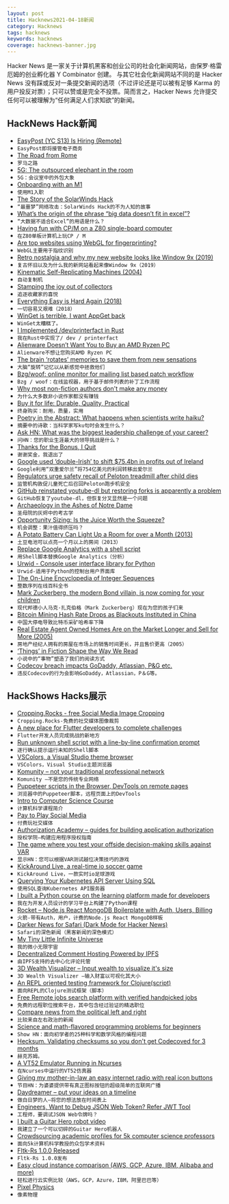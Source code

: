 ```yaml
---
layout: post
title: Hacknews2021-04-18新闻
category: Hacknews
tags: hacknews
keywords: hacknews
coverage: hacknews-banner.jpg
---
```


Hacker News 是一家关于计算机黑客和创业公司的社会化新闻网站，由保罗·格雷厄姆的创业孵化器 Y Combinator 创建。
与其它社会化新闻网站不同的是 Hacker News 没有踩或反对一条提交新闻的选项（不过评论还是可以被有足够 Karma 的用户投反对票）；只可以赞或是完全不投票。简而言之，Hacker News 允许提交任何可以被理解为“任何满足人们求知欲”的新闻。

## HackNews Hack新闻


- [EasyPost (YC S13) Is Hiring (Remote)](https://www.easypost.com/careers)
- `EasyPost即将接管电子商务`
- [The Road from Rome](https://aeon.co/essays/how-the-fall-of-the-roman-empire-paved-the-road-to-modernity)
- `罗马之路`
- [5G: The outsourced elephant in the room](https://berthub.eu/articles/posts/5g-elephant-in-the-room/)
- `5G：会议室中的外包大象`
- [Onboarding with an M1](https://authzed.com/blog/onboarding-with-an-m1/)
- `使用M1入职`
- [The Story of the SolarWinds Hack](https://www.npr.org/2021/04/16/985439655/a-worst-nightmare-cyberattack-the-untold-story-of-the-solarwinds-hack)
- `“最噩梦”网络攻击：SolarWinds Hack的不为人知的故事`
- [What’s the origin of the phrase “big data doesn’t fit in excel”?](https://shkspr.mobi/blog/2021/04/whats-the-origin-of-the-phrase-big-data-doesnt-fit-in-excel/)
- `“大数据不适合Excel”的用语是什么？`
- [Having fun with CP/M on a Z80 single-board computer](https://blog.steve.fi/having_fun_with_cp_m_on_a_z80_single_board_computer_.html)
- `在Z80单板计算机上玩CP / M`
- [Are top websites using WebGL for fingerprinting?](https://jonatron.github.io/webgl-fingerprinting/)
- `WebGL主要用于指纹识别`
- [Retro nostalgia and why my new website looks like Window 9x (2019)](https://ash.ms/2019-10-02/retro-website-launch/)
- `复古怀旧以及为什么我的新网站看起来像Window 9x（2019）`
- [Kinematic Self-Replicating Machines (2004)](http://www.molecularassembler.com/KSRM.htm)
- `自动复制机`
- [Stamping the joy out of collectors](https://notalwaysright.com/stamping-the-joy-out-of-collectors/224082/)
- `追逐收藏家的喜悦`
- [Everything Easy is Hard Again (2018)](https://frankchimero.com/blog/2018/everything-easy/)
- `一切容易又艰难（2018）`
- [WinGet is terrible, I want AppGet back](https://niemarwinget.medium.com/winget-is-terrible-i-want-appget-back-41b3ca598596)
- `WinGet太糟糕了。`
- [I Implemented /dev/printerfact in Rust](https://christine.website/blog/dev-printerfact-2021-04-17)
- `我在Rust中实现了/ dev / printerfact`
- [Alienware Doesn’t Want You to Buy an AMD Ryzen PC](https://www.extremetech.com/gaming/321919-alienware-really-doesnt-want-you-to-buy-an-amd-ryzen-pc)
- `Alienware不想让您购买AMD Ryzen PC`
- [The brain ‘rotates’ memories to save them from new sensations](https://www.quantamagazine.org/the-brain-rotates-memories-to-save-them-from-new-sensations-20210415/)
- `大脑“旋转”记忆以从新感觉中拯救他们`
- [Bzg/woof: online monitor for mailing list based patch workflow](https://github.com/bzg/woof)
- `Bzg / woof：在线监视器，用于基于邮件列表的补丁工作流程`
- [Why most non-fiction authors don't make any money](https://writeusefulbooks.com/resources/why-nonfiction-fails-to-make-money/)
- `为什么大多数非小说作家都没有赚钱`
- [Buy it for life: Durable, Quality, Practical](https://www.buyforlife.com/)
- `终身购买：耐用，质量，实用`
- [Poetry in the Abstract: What happens when scientists write haiku?](https://theamericanscholar.org/poetry-in-the-abstract/)
- `摘要中的诗歌：当科学家写ku句时会发生什么？`
- [Ask HN: What was the biggest leadership challenge of your career?](item?id=26847816)
- `问HN：您的职业生涯最大的领导挑战是什么？`
- [Thanks for the Bonus, I Quit](https://madned.substack.com/p/thanks-for-the-bonus-i-quit)
- `谢谢奖金，我退出了`
- [Google used ‘double-Irish’ to shift $75.4bn in profits out of Ireland](https://www.irishtimes.com/business/technology/google-used-double-irish-to-shift-75-4bn-in-profits-out-of-ireland-1.4540519)
- `Google利用“双重爱尔兰”将754亿美元的利润转移出爱尔兰`
- [Regulators urge safety recall of Peloton treadmill after child dies](https://www.washingtonpost.com/business/2021/04/16/peloton-treadmill-injuries-death-cpsc/)
- `监管机构敦促儿童死亡后召回Peloton跑步机安全`
- [GitHub reinstated youtube-dl but restoring forks is apparently a problem](https://torrentfreak.com/github-reinstated-youtube-dl-but-restoring-forks-is-apparently-a-problem-210417/)
- `GitHub恢复了youtube-dl，但恢复分叉显然是一个问题`
- [Archaeology in the Ashes of Notre Dame](https://www.sapiens.org/archaeology/archaeology-notre-dame-cathedral/)
- `圣母院的灰烬中的考古学`
- [Opportunity Sizing: Is the Juice Worth the Squeeze?](https://blog.harterrt.com/opportunity_sizing.html)
- `机会调整：果汁值得挤压吗？`
- [A Potato Battery Can Light Up a Room for over a Month (2013)](https://www.smithsonianmag.com/innovation/a-potato-battery-can-light-up-a-room-for-over-a-month-180948260/)
- `土豆电池可以点亮一个月以上的房间（2013）`
- [Replace Google Analytics with a shell script](https://www.go350.com/posts/replace-google-analytics-with-a-shell-script/)
- `用Shell脚本替换Google Analytics（分析）`
- [Urwid - Console user interface library for Python](http://urwid.org/)
- `Urwid-适用于Python的控制台用户界面库`
- [The On-Line Encyclopedia of Integer Sequences](https://oeis.org/)
- `整数序列在线百科全书`
- [Mark Zuckerberg, the modern Bond villain, is now coming for your children](https://www.theguardian.com/commentisfree/2021/apr/17/mark-zuckerg-the-modern-bond-villain-is-now-coming-for-your-children)
- `现代邦德小人马克·扎克伯格（Mark Zuckerberg）现在为您的孩子们来`
- [Bitcoin Mining Hash Rate Drops as Blackouts Instituted in China](https://www.nasdaq.com/articles/bitcoin-mining-hash-rate-drops-as-blackouts-instituted-in-china-2021-04-16)
- `中国大停电导致比特币采矿哈希率下降`
- [Real Estate Agent Owned Homes Are on the Market Longer and Sell for More (2005)](https://www.nber.org/digest/mar05/do-real-estate-agents-exploit-their-information-advantage)
- `房地产经纪人拥有的房屋在市场上的销售时间更长，并且售价更高（2005）`
- [‘Things’ in Fiction Shape the Way We Read](https://www.thenation.com/article/culture/sarah-wasserman-death-of-things-review/)
- `小说中的“事物”塑造了我们的阅读方式`
- [Codecov breach impacts GoDaddy, Atlassian, P&G etc.](https://www.reuters.com/technology/us-investigators-probing-breach-san-francisco-code-testing-company-firm-2021-04-16/)
- `违反Codecov的行为会影响GoDaddy，Atlassian，P＆G等。`


## HackShows Hacks展示

- [ Cropping.Rocks - free Social Media Image Cropping](https://cropping.rocks)
- `Cropping.Rocks-免费的社交媒体图像裁剪`
- [ A new place for Flutter developers to complete challenges](https://flutterchallenge.dev)
- `Flutter开发人员完成挑战的新地方`
- [ Run unknown shell script with a line-by-line confirmation prompt](https://gist.github.com/wlib/093f8b8f670016813073a4c4f8b28e81)
- `逐行确认提示运行未知的Shell脚本`
- [ VSColors, a Visual Studio theme browser](https://www.vscolors.com/)
- `VSColors，Visual Studio主题浏览器`
- [ Komunity – not your traditional professional network](https://komunity.io)
- `Komunity –不是您的传统专业网络`
- [ Puppeteer scripts in the Browser, DevTools on remote pages](https://pptrconsole.com?a)
- `浏览器中的Puppeteer脚本，远程页面上的DevTools`
- [ Intro to Computer Science Course](https://www.makeschool.com/mediabook/course/cs-1-0/the-adventure-begins/the-adventure-begins/)
- `计算机科学课程简介`
- [ Pay to Play Social Media](http://niceplace.network)
- `付费玩社交媒体`
- [ Authorization Academy – guides for building application authorization](https://www.osohq.com/developers/authorization-academy)
- `授权学院–构建应用程序授权指南`
- [ The game where you test your offside decision-making skills against VAR](https://offsideornot.com/)
- `显示HN：您可以根据VAR测试越位决策技巧的游戏`
- [ KickAround Live, a real-time io soccer game](https://mirafungames.com/multi)
- `KickAround Live，一款实时io足球游戏`
- [ Querying Your Kubernetes API Server Using SQL](https://github.com/Dentrax/kubesql)
- `使用SQL查询Kubernetes API服务器`
- [ I built a Python course on the learning platform made for developers](https://www.slip.so/courses/python-dictionaries-from-a-to-z)
- `我在为开发人员设计的学习平台上构建了Python课程`
- [ Rocket – Node.js React MongoDB Boilerplate with Auth, Users, Billing](https://userocket.herokuapp.com/)
- `火箭-带有Auth，用户，计费的Node.js React MongoDB样板`
- [ Darker News for Safari (Dark Mode for Hacker News)](https://apps.apple.com/us/app/darker-news-for-safari/id1562920743)
- `Safari的深色新闻（黑客新闻的深色模式）`
- [ My Tiny Little Infinite Universe](https://github.com/RobinLinus/my-tiny-little-infinite-universe)
- `我的微小无限宇宙`
- [ Decentralized Comment Hosting Powered by IPFS](https://komento.host)
- `由IPFS支持的去中心化评论托管`
- [ 3D Wealth Visualizer – Input wealth to visualize it's size](https://benwinding.github.io/wealth-visualizer/)
- `3D Wealth Visualizer –输入财富以可视化其大小`
- [ An REPL oriented testing framework for Clojure(script)](https://fctorial.github.io/posts/tst.html)
- `面向REPL的Clojure测试框架（脚本）`
- [ Free Remote jobs search platform with verified handpicked jobs](https://www.beefrii.com)
- `免费的远程职位搜索平台，其中包含经过验证的精选职位`
- [ Compare news from the political left and right](https://their.news)
- `比较来自左右政治的新闻`
- [ Science and math-flavored programming problems for beginners](https://projectlovelace.net/problems/)
- `Show HN：面向初学者的25种科学和数学风格的编程问题`
- [ Hecksum. Validating checksums so you don't get Codecoved for 3 months](https://www.hecksum.com/)
- `赫克苏姆。`
- [ A VT52 Emulator Running in Ncurses](https://github.com/TurkeyMcMac/vt52ish)
- `在Ncurses中运行的VT52仿真器`
- [ Giving my mother-in-law an easy internet radio with real icon buttons](http://bef.no/radio/)
- `节目HN：为婆婆提供带有真正图标按钮的超级简单的互联网广播`
- [ Daydreamer – put your ideas on a timeline](https://daydreamer.app)
- `做白日梦的人–将您的想法放在时间表上`
- [ Engineers, Want to Debug JSON Web Token? Refer JWT Tool](https://jwt.tool-kit.dev/)
- `工程师，要调试JSON Web令牌吗？`
- [ I built a Guitar Hero robot video](https://www.youtube.com/watch?v=htk6eXxpSNA)
- `我建立了一个可以切碎的Guitar Hero机器人`
- [ Crowdsourcing academic profiles for 5k computer science professors](https://drafty.cs.brown.edu/csprofessors)
- `面向5k计算机科学教授的众包学术资料`
- [ Fltk-Rs 1.0.0 Released](https://github.com/MoAlyousef/fltk-rs)
- `Fltk-Rs 1.0.0发布`
- [ Easy cloud instance comparison (AWS, GCP, Azure, IBM, Alibaba and more)](https://cloudoptimizer.io)
- `轻松进行云实例比较（AWS，GCP，Azure，IBM，阿里巴巴等）`
- [ Pixel Physics](https://victorribeiro.com/pixelPhysics/)
- `像素物理`

